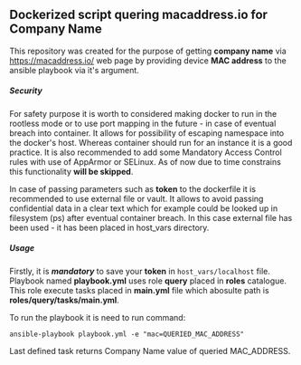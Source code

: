 ## Dockerized script quering macaddress.io for Company Name

This repository was created for the purpose of getting **company name** via https://macaddress.io/ web page by providing device **MAC address** to the ansible playbook via it's argument.

##### Security

For safety purpose it is worth to considered  making  docker to run in the rootless mode or to use port mapping in the future - in case of eventual breach into container. It allows for possibility of escaping namespace into the docker's host. Whereas container should run for an instance it is a good practice.
It is also recommended to add some Mandatory Access Control rules with use of AppArmor or SELinux.
As of now due to time constrains this functionality **will be skipped**.

In case of passing parameters such as **token** to the dockerfile it is recommended to use external file or vault.
It allows to avoid passing confidential data in a clear text which for example could be looked up in filesystem (ps) after eventual container breach.
In this case external file has been used - it has been placed in host_vars directory.

##### Usage

Firstly, it is ***mandatory*** to save your **token** in `host_vars/localhost` file.
Playbook named **playbook.yml** uses role **query** placed in **roles** catalogue. This role execute tasks placed in **main.yml** file which abosulte path is **roles/query/tasks/main.yml**.

To run the playbook it is need to run command:

`ansible-playbook playbook.yml -e "mac=QUERIED_MAC_ADDRESS"`

Last defined task returns Company Name value of queried MAC_ADDRESS.
